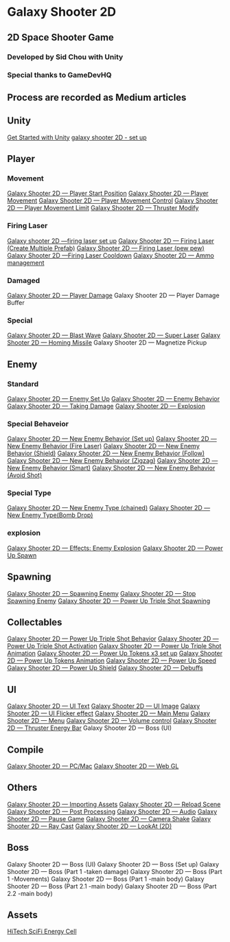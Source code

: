 # Galaxy Shooter 2D
## 2D Space Shooter Game
### Developed by Sid Chou with Unity
### Special thanks to GameDevHQ

## Process are recorded as Medium articles
## Unity 
[Get Started with Unity](https://medium.com/@sidchou93/get-started-with-unity-16178f2adbb4)
[galaxy shooter 2D - set up](https://medium.com/@sidchou93/galaxy-shooter-2d-set-up-227559e29ef2)
## Player
### Movement
[Galaxy Shooter 2D — Player Start Position](https://medium.com/@sidchou93/galaxy-shooter-2d-player-start-position-df565ae9db3d)
[Galaxy Shooter 2D — Player Movement](https://medium.com/@sidchou93/galaxy-shooter-2d-player-movement-4f0097947d78)
[Galaxy Shooter 2D — Player Movement Control](https://medium.com/@sidchou93/galaxy-shooter-2d-player-movement-control-8b7e4eaa719e)
[Galaxy Shooter 2D — Player Movement Limit](https://medium.com/@sidchou93/galaxy-shooter-2d-player-movement-limit-8e910606159a)
[Galaxy Shooter 2D — Thruster Modify](https://medium.com/@sidchou93/galaxy-shooter-2d-thruster-modify-4d21d3481e8f)
### Firing Laser
[Galaxy shooter 2D —firing laser set up](https://medium.com/@sidchou93/galaxy-shooter-2d-firing-laser-set-up-d784b8d8739e)
[Galaxy Shooter 2D — Firing Laser (Create Multiple Prefab)](https://medium.com/@sidchou93/galaxy-shooter-2d-firing-laser-create-multiple-prefab-2e3bb5979ca8)
[Galaxy Shooter 2D — Firing Laser (pew pew)](https://medium.com/@sidchou93/galaxy-shooter-2d-firing-laser-pew-pew-5944564e4ff0)
[Galaxy Shooter 2D —Firing Laser Cooldown](https://medium.com/@sidchou93/galaxy-shooter-2d-firing-laser-cooldown-ec3e42552a6b)
[Galaxy Shooter 2D — Ammo management](https://medium.com/@sidchou93/galaxy-shooter-2d-ammo-management-1d09d39f3626)
### Damaged
[Galaxy Shooter 2D — Player Damage](https://medium.com/@sidchou93/galaxy-shooter-2d-player-damage-585d46a840b9)
Galaxy Shooter 2D — Player Damage Buffer
### Special
[Galaxy Shooter 2D — Blast Wave](https://medium.com/@sidchou93/galaxy-shooter-2d-blast-wave-fc1461925227)
[Galaxy Shooter 2D — Super Laser](https://medium.com/@sidchou93/galaxy-shooter-2d-super-laser-69cea06a36c5)
[Galaxy Shooter 2D — Homing Missile](https://medium.com/@sidchou93/galaxy-shooter-2d-homing-missile-409e0c4127ba)
Galaxy Shooter 2D — Magnetize Pickup
## Enemy
### Standard
[Galaxy Shooter 2D — Enemy Set Up](https://medium.com/@sidchou93/galaxy-shooter-2d-enemy-set-up-a3de2b1161f6)
[Galaxy Shooter 2D — Enemy Behavior](https://medium.com/@sidchou93/galaxy-shooter-2d-enemy-behavior-bc517db742ef)
[Galaxy Shooter 2D — Taking Damage](https://medium.com/@sidchou93/galaxy-shooter-2d-taking-damage-87caa580e4a3)
[Galaxy Shooter 2D — Explosion](https://medium.com/@sidchou93/galaxy-shooter-2d-explosion-7ed784e88c73)
### Special Behaveior
[Galaxy Shooter 2D — New Enemy Behavior (Set up)](https://medium.com/@sidchou93/galaxy-shooter-2d-new-enemy-behavior-set-up-1dbd79334f5)
[Galaxy Shooter 2D — New Enemy Behavior (Fire Laser)](https://medium.com/@sidchou93/galaxy-shooter-2d-new-enemy-behavior-fire-laser-9b5946480b2d)
[Galaxy Shooter 2D — New Enemy Behavior (Shield)](https://medium.com/@sidchou93/galaxy-shooter-2d-new-enemy-behavior-shield-323de80f0b64)
[Galaxy Shooter 2D — New Enemy Behavior (Follow)](https://medium.com/@sidchou93/galaxy-shooter-2d-new-enemy-behavior-follow-74964f1cfda1)
[Galaxy Shooter 2D — New Enemy Behavior (Zigzag)](https://medium.com/@sidchou93/galaxy-shooter-2d-new-enemy-behavior-zigzag-b0b775912876)
[Galaxy Shooter 2D — New Enemy Behavior (Smart)](https://medium.com/@sidchou93/galaxy-shooter-2d-new-enemy-behavior-smart-b051ef350b96)
[Galaxy Shooter 2D — New Enemy Behavior (Avoid Shot)](https://medium.com/@sidchou93/galaxy-shooter-2d-new-enemy-behavior-avoid-shot-d4882e2726f6)
### Special Type
[Galaxy Shooter 2D — New Enemy Type (chained)](https://medium.com/@sidchou93/galaxy-shooter-2d-new-enemy-type-chained-c05961cb469a)
[Galaxy Shooter 2D — New Enemy Type(Bomb Drop)](https://medium.com/@sidchou93/galaxy-shooter-2d-new-enemy-type-bomb-drop-f522481a3e2e)
### explosion
[Galaxy Shooter 2D — Effects: Enemy Explosion](https://medium.com/@sidchou93/galaxy-shooter-2d-effects-enemy-explosion-f3c69559542b)
[Galaxy Shooter 2D — Power Up Spawn](https://medium.com/@sidchou93/galaxy-shooter-2d-power-up-spawn-63de171ec005)
## Spawning
[Galaxy Shooter 2D — Spawning Enemy](https://medium.com/@sidchou93/galaxy-shooter-2d-spawning-enemy-1b39f54ae599)
[Galaxy Shooter 2D — Stop Spawning Enemy](https://medium.com/@sidchou93/galaxy-shooter-2d-stop-spawning-enemy-baa138db34eb)
[Galaxy Shooter 2D — Power Up Triple Shot Spawning](https://medium.com/@sidchou93/galaxy-shooter-2d-power-up-triple-shot-spawning-ece15dc33b43)
## Collectables
[Galaxy Shooter 2D — Power Up Triple Shot Behavior](https://medium.com/@sidchou93/galaxy-shooter-2d-power-up-triple-shot-behavior-328040a49563)
[Galaxy Shooter 2D — Power Up Triple Shot Activation](https://medium.com/@sidchou93/galaxy-shooter-2d-power-up-triple-shot-activation-e23a7e37145d)
[Galaxy Shooter 2D — Power Up Triple Shot Animation](https://medium.com/@sidchou93/galaxy-shooter-2d-power-up-triple-shot-animation-e1409c041e46)
[Galaxy Shooter 2D — Power Up Tokens x3 set up](https://medium.com/@sidchou93/galaxy-shooter-2d-power-up-tokens-x3-set-up-ccaf2a30e1fe)
[Galaxy Shooter 2D — Power Up Tokens Animation](https://medium.com/@sidchou93/galaxy-shooter-2d-power-up-tokens-animation-df3a5d023c65)
[Galaxy Shooter 2D — Power Up Speed](https://medium.com/@sidchou93/galaxy-shooter-2d-power-up-speed-fedf893ef8b0)
[Galaxy Shooter 2D — Power Up Shield](https://medium.com/@sidchou93/galaxy-shooter-2d-power-up-shield-c6d7e0130338)
[Galaxy Shooter 2D — Debuffs](https://medium.com/@sidchou93/galaxy-shooter-2d-debuffs-8120cfa92205)
## UI
[Galaxy Shooter 2D — UI Text](https://medium.com/@sidchou93/galaxy-shooter-2d-ui-text-4cd9d41700e6)
[Galaxy Shooter 2D — UI Image](https://medium.com/@sidchou93/galaxy-shooter-2d-ui-image-2d3e02d9bfd6)
[Galaxy Shooter 2D — UI Flicker effect](https://medium.com/@sidchou93/galaxy-shooter-2d-ui-flicker-effect-4a58b602547c)
[Galaxy Shooter 2D — Main Menu](https://medium.com/@sidchou93/galaxy-shooter-2d-main-menu-10acc8b1175d)
[Galaxy Shooter 2D — Menu](https://medium.com/@sidchou93/galaxy-shooter-2d-menu-daec186cae06)
[Galaxy Shooter 2D — Volume control](https://medium.com/@sidchou93/galaxy-shooter-2d-volume-control-4ef70864dd94)
[Galaxy Shooter 2D — Thruster Energy Bar](https://medium.com/@sidchou93/galaxy-shooter-2d-thruster-energy-bar-1150e80a3d21)
Galaxy Shooter 2D — Boss (UI)
## Compile
[Galaxy Shooter 2D — PC/Mac](https://medium.com/@sidchou93/galaxy-shooter-2d-pc-mac-549f34a63943)
[Galaxy Shooter 2D — Web GL](https://medium.com/@sidchou93/galaxy-shooter-2d-web-gl-b4be8a96020a)
## Others
[Galaxy Shooter 2D — Importing Assets](https://medium.com/@sidchou93/galaxy-shooter-2d-importing-assets-7b7ccbafd696)
[Galaxy Shooter 2D — Reload Scene](https://medium.com/@sidchou93/galaxy-shooter-2d-reload-scene-9c572b211437)
[Galaxy Shooter 2D — Post Processing](https://medium.com/@sidchou93/galaxy-shooter-2d-post-processing-2d716ac0d952)
[Galaxy Shooter 2D — Audio](https://medium.com/@sidchou93/galaxy-shooter-2d-audio-8d4e2e5aeaa5)
[Galaxy Shooter 2D — Pause Game](https://medium.com/@sidchou93/galaxy-shooter-2d-pause-game-3e4ec595e75c)
[Galaxy Shooter 2D — Camera Shake](https://medium.com/@sidchou93/galaxy-shooter-2d-camera-shake-613d0e4073b0)
[Galaxy Shooter 2D — Ray Cast](https://medium.com/@sidchou93/galaxy-shooter-2d-ray-cast-1444a4d01a8c)
[Galaxy Shooter 2D — LookAt (2D)](https://medium.com/@sidchou93/galaxy-shooter-2d-lookat-2d-eece647641a5)

## Boss
Galaxy Shooter 2D — Boss (UI)
Galaxy Shooter 2D — Boss (Set up)
Galaxy Shooter 2D — Boss (Part 1 -taken damage)
Galaxy Shooter 2D — Boss (Part 1 -Movements)
Galaxy Shooter 2D — Boss (Part 1 -main body)
Galaxy Shooter 2D — Boss (Part 2.1 -main body)
Galaxy Shooter 2D — Boss (Part 2.2 -main body)

## Assets
[HiTech SciFi Energy Cell](https://assetstore.unity.com/packages/3d/environments/sci-fi/hitech-scifi-energy-cell-154526)